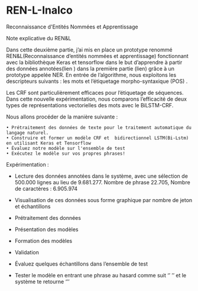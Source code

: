 # REN-L-Inalco
Reconnaissance d'Entités Nommées et Apprentissage 

Note explicative du REN&L

Dans cette deuxième partie, j’ai mis en place un prototype renommé REN&L(Reconnaissance d’entités nommées et apprentissage) fonctionnant avec la bibliothèque Keras et tensorflow dans le but d’apprendre à partir des données annotées(lien ) dans la première partie (lien) grâce à un prototype appelée NER.
En entrée de l’algorithme, nous exploitons les descripteurs suivants : les mots et l’étiquetage morpho-syntaxique (POS) .

Les CRF sont particulièrement efficaces pour l’étiquetage de séquences.
Dans cette nouvelle expérimentation, nous comparons l’efficacité de deux types de représentations vectorielles des mots avec le BiLSTM-CRF. 

Nous allons  procéder de la manière suivante :

    • Prétraitement des données de texte pour le traitement automatique du langage naturel.
    • Construire et former un modèle CRF et  bidirectionnel LSTM(Bi-Lstm) en utilisant Keras et Tensorflow
    • Évaluez notre modèle sur l'ensemble de test
    • Exécutez le modèle sur vos propres phrases!            

Expérimentation :

- Lecture des données annotées dans le système, avec une sélection de 500.000 lignes au lieu de 9.681.277.
Nombre de phrase 22.705, 
Nombre de caractères : 6.905.974

- Visualisation de ces données sous forme graphique par nombre de jeton et échantillons

- Prétraitement des données

- Présentation des modèles

- Formation des modèles

- Validation

- Évaluez quelques échantillons dans l’ensemble de test

- Tester le modèle en entrant une phrase au hasard comme suit ‘’ ’’ et le système te retourne ‘’’

 
